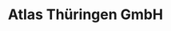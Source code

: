 ---
title: "Atlas Thüringen GmbH"
url: /muehlhausen-thueringen/atlas-thueringen-gmbh/
shop: Baustoffe
---
